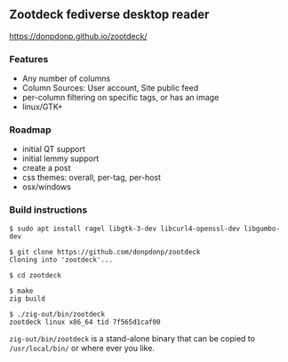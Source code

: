 ## Zootdeck fediverse desktop reader
https://donpdonp.github.io/zootdeck/

### Features
* Any number of columns
* Column Sources: User account, Site public feed
* per-column filtering on specific tags, or has an image
* linux/GTK+

### Roadmap
* initial QT support
* initial lemmy support
* create a post
* css themes: overall, per-tag, per-host
* osx/windows

### Build instructions
```
$ sudo apt install ragel libgtk-3-dev libcurl4-openssl-dev libgumbo-dev

$ git clone https://github.com/donpdonp/zootdeck
Cloning into 'zootdeck'...

$ cd zootdeck

$ make
zig build

$ ./zig-out/bin/zootdeck
zootdeck linux x86_64 tid 7f565d1caf00
```
`zig-out/bin/zootdeck` is a stand-alone binary that can be copied to `/usr/local/bin/` or where ever you like.

